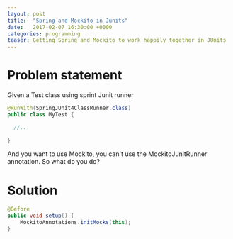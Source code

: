 ```yaml
---
layout: post
title:  "Spring and Mockito in Junits"
date:   2017-02-07 16:30:00 +0000   
categories: programming
teaser: Getting Spring and Mockito to work happily together in JUnits
---  
```


# Problem statement
Given a Test class using sprint Junit runner
```java
@RunWith(SpringJUnit4ClassRunner.class)
public class MyTest {

  //...
  
}
```

And you want to use Mockito, you can't use the MockitoJunitRunner annotation. So what do you do?

# Solution
```java
@Before
public void setup() {
    MockitoAnnotations.initMocks(this);
}
```

